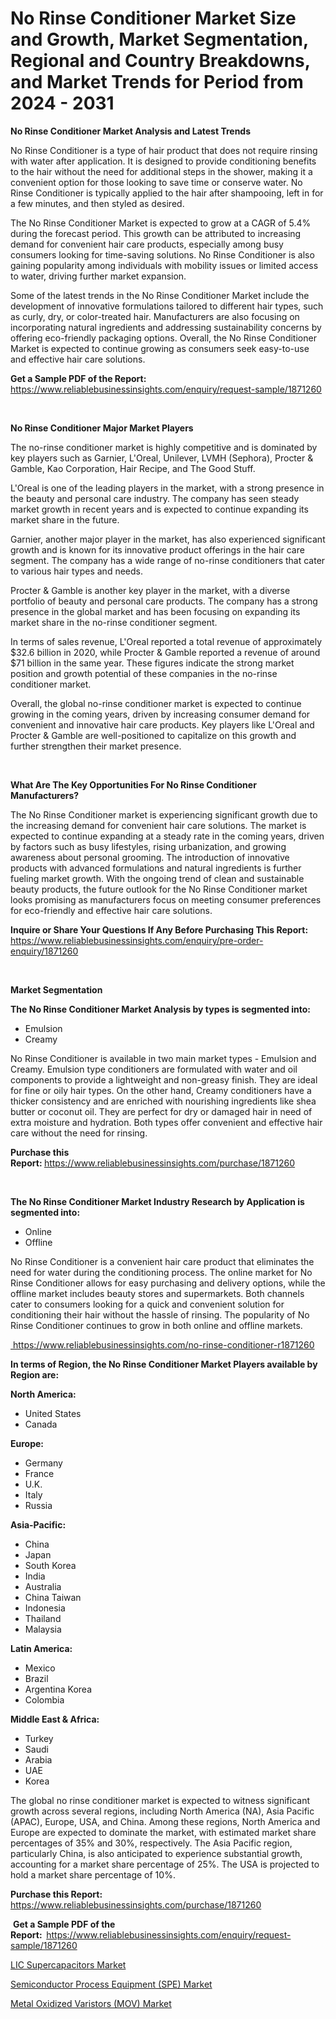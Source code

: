 <p><h1>No Rinse Conditioner Market Size and Growth, Market Segmentation, Regional and Country Breakdowns, and Market Trends for Period from 2024 -  2031</h1></p><p><strong>No Rinse Conditioner Market Analysis and Latest Trends</strong></p>
<p><p>No Rinse Conditioner is a type of hair product that does not require rinsing with water after application. It is designed to provide conditioning benefits to the hair without the need for additional steps in the shower, making it a convenient option for those looking to save time or conserve water. No Rinse Conditioner is typically applied to the hair after shampooing, left in for a few minutes, and then styled as desired.</p><p>The No Rinse Conditioner Market is expected to grow at a CAGR of 5.4% during the forecast period. This growth can be attributed to increasing demand for convenient hair care products, especially among busy consumers looking for time-saving solutions. No Rinse Conditioner is also gaining popularity among individuals with mobility issues or limited access to water, driving further market expansion.</p><p>Some of the latest trends in the No Rinse Conditioner Market include the development of innovative formulations tailored to different hair types, such as curly, dry, or color-treated hair. Manufacturers are also focusing on incorporating natural ingredients and addressing sustainability concerns by offering eco-friendly packaging options. Overall, the No Rinse Conditioner Market is expected to continue growing as consumers seek easy-to-use and effective hair care solutions.</p></p>
<p><strong>Get a Sample PDF of the Report:&nbsp;</strong> <a href="https://www.reliablebusinessinsights.com/enquiry/request-sample/1871260">https://www.reliablebusinessinsights.com/enquiry/request-sample/1871260</a></p>
<p>&nbsp;</p>
<p><strong>No Rinse Conditioner Major Market Players</strong></p>
<p><p>The no-rinse conditioner market is highly competitive and is dominated by key players such as Garnier, L'Oreal, Unilever, LVMH (Sephora), Procter & Gamble, Kao Corporation, Hair Recipe, and The Good Stuff. </p><p>L'Oreal is one of the leading players in the market, with a strong presence in the beauty and personal care industry. The company has seen steady market growth in recent years and is expected to continue expanding its market share in the future. </p><p>Garnier, another major player in the market, has also experienced significant growth and is known for its innovative product offerings in the hair care segment. The company has a wide range of no-rinse conditioners that cater to various hair types and needs.</p><p>Procter & Gamble is another key player in the market, with a diverse portfolio of beauty and personal care products. The company has a strong presence in the global market and has been focusing on expanding its market share in the no-rinse conditioner segment.</p><p>In terms of sales revenue, L'Oreal reported a total revenue of approximately $32.6 billion in 2020, while Procter & Gamble reported a revenue of around $71 billion in the same year. These figures indicate the strong market position and growth potential of these companies in the no-rinse conditioner market.</p><p>Overall, the global no-rinse conditioner market is expected to continue growing in the coming years, driven by increasing consumer demand for convenient and innovative hair care products. Key players like L'Oreal and Procter & Gamble are well-positioned to capitalize on this growth and further strengthen their market presence.</p></p>
<p>&nbsp;</p>
<p><strong>What Are The Key Opportunities For No Rinse Conditioner Manufacturers?</strong></p>
<p><p>The No Rinse Conditioner market is experiencing significant growth due to the increasing demand for convenient hair care solutions. The market is expected to continue expanding at a steady rate in the coming years, driven by factors such as busy lifestyles, rising urbanization, and growing awareness about personal grooming. The introduction of innovative products with advanced formulations and natural ingredients is further fueling market growth. With the ongoing trend of clean and sustainable beauty products, the future outlook for the No Rinse Conditioner market looks promising as manufacturers focus on meeting consumer preferences for eco-friendly and effective hair care solutions.</p></p>
<p><strong>Inquire or Share Your Questions If Any Before Purchasing This Report:</strong> <a href="https://www.reliablebusinessinsights.com/enquiry/pre-order-enquiry/1871260">https://www.reliablebusinessinsights.com/enquiry/pre-order-enquiry/1871260</a></p>
<p>&nbsp;</p>
<p><strong>Market Segmentation</strong></p>
<p><strong>The No Rinse Conditioner Market Analysis by types is segmented into:</strong></p>
<p><ul><li>Emulsion</li><li>Creamy</li></ul></p>
<p><p>No Rinse Conditioner is available in two main market types - Emulsion and Creamy. Emulsion type conditioners are formulated with water and oil components to provide a lightweight and non-greasy finish. They are ideal for fine or oily hair types. On the other hand, Creamy conditioners have a thicker consistency and are enriched with nourishing ingredients like shea butter or coconut oil. They are perfect for dry or damaged hair in need of extra moisture and hydration. Both types offer convenient and effective hair care without the need for rinsing.</p></p>
<p><strong>Purchase this Report:&nbsp;</strong><a href="https://www.reliablebusinessinsights.com/purchase/1871260">https://www.reliablebusinessinsights.com/purchase/1871260</a></p>
<p>&nbsp;</p>
<p><strong>The No Rinse Conditioner Market Industry Research by Application is segmented into:</strong></p>
<p><ul><li>Online</li><li>Offline</li></ul></p>
<p><p>No Rinse Conditioner is a convenient hair care product that eliminates the need for water during the conditioning process. The online market for No Rinse Conditioner allows for easy purchasing and delivery options, while the offline market includes beauty stores and supermarkets. Both channels cater to consumers looking for a quick and convenient solution for conditioning their hair without the hassle of rinsing. The popularity of No Rinse Conditioner continues to grow in both online and offline markets.</p></p>
<p><a href="https://www.reliablebusinessinsights.com/no-rinse-conditioner-r1871260">&nbsp;https://www.reliablebusinessinsights.com/no-rinse-conditioner-r1871260</a></p>
<p><strong>In terms of Region, the No Rinse Conditioner Market Players available by Region are:</strong></p>
<p>
    <p> <strong> North America: </strong>
        <ul>
            <li>United States</li>
            <li>Canada</li>
        </ul>
        </p> 
    <p> <strong> Europe: </strong>
        <ul>
            <li>Germany</li>
            <li>France</li>
            <li>U.K.</li>
            <li>Italy</li>
            <li>Russia</li>
        </ul>
        </p> 
    <p> <strong> Asia-Pacific: </strong>
        <ul>
            <li>China</li>
            <li>Japan</li>
            <li>South Korea</li>
            <li>India</li>
            <li>Australia</li>
            <li>China Taiwan</li>
            <li>Indonesia</li>
            <li>Thailand</li>
            <li>Malaysia</li>
        </ul>
        </p> 
    <p> <strong> Latin America: </strong>
        <ul>
            <li>Mexico</li>
            <li>Brazil</li>
            <li>Argentina Korea</li>
            <li>Colombia</li>
        </ul>
        </p> 
    <p> <strong> Middle East & Africa: </strong>
        <ul>
            <li>Turkey</li>
            <li>Saudi</li>
            <li>Arabia</li>
            <li>UAE</li>
            <li>Korea</li>
        </ul>
    </p>
    </p>
<p><p>The global no rinse conditioner market is expected to witness significant growth across several regions, including North America (NA), Asia Pacific (APAC), Europe, USA, and China. Among these regions, North America and Europe are expected to dominate the market, with estimated market share percentages of 35% and 30%, respectively. The Asia Pacific region, particularly China, is also anticipated to experience substantial growth, accounting for a market share percentage of 25%. The USA is projected to hold a market share percentage of 10%.</p></p>
<p><strong>Purchase this Report: </strong><a href="https://www.reliablebusinessinsights.com/purchase/1871260">https://www.reliablebusinessinsights.com/purchase/1871260</a></p>
<p>&nbsp;<strong>Get a Sample PDF of the Report:&nbsp;&nbsp;</strong><a href="https://www.reliablebusinessinsights.com/enquiry/request-sample/1871260">https://www.reliablebusinessinsights.com/enquiry/request-sample/1871260</a></p>
<p><strong></strong></p>
<p><p><a href="https://medium.com/@elenorkiehn_40655/global-lic-supercapacitors-market-is-projected-to-grow-at-a-cagr-of-10-6-df4712ccaad2">LIC Supercapacitors Market</a></p><p><a href="https://medium.com/@tavaresauer/global-semiconductor-process-equipment-spe-market-exploring-market-share-market-trends-and-fa5e32e8a04f">Semiconductor Process Equipment (SPE) Market</a></p><p><a href="https://medium.com/@valroy852472024/global-metal-oxidized-varistors-mov-industry-types-applications-market-players-regional-5037d81dd12a">Metal Oxidized Varistors (MOV) Market</a></p></p>